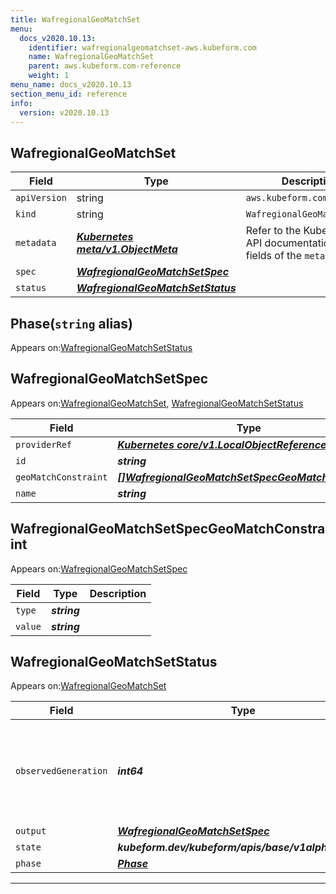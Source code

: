```yaml
---
title: WafregionalGeoMatchSet
menu:
  docs_v2020.10.13:
    identifier: wafregionalgeomatchset-aws.kubeform.com
    name: WafregionalGeoMatchSet
    parent: aws.kubeform.com-reference
    weight: 1
menu_name: docs_v2020.10.13
section_menu_id: reference
info:
  version: v2020.10.13
---
```


## WafregionalGeoMatchSet
| Field | Type | Description |
| ------ | ----- | ----------- |
| `apiVersion` | string | `aws.kubeform.com/v1alpha1` |
|    `kind` | string | `WafregionalGeoMatchSet` |
| `metadata` | ***[Kubernetes meta/v1.ObjectMeta](https://kubernetes.io/docs/reference/generated/kubernetes-api/v1.13/#objectmeta-v1-meta)***|Refer to the Kubernetes API documentation for the fields of the `metadata` field.|
| `spec` | ***[WafregionalGeoMatchSetSpec](#wafregionalgeomatchsetspec)***||
| `status` | ***[WafregionalGeoMatchSetStatus](#wafregionalgeomatchsetstatus)***||
## Phase(`string` alias)

Appears on:[WafregionalGeoMatchSetStatus](#wafregionalgeomatchsetstatus)

## WafregionalGeoMatchSetSpec

Appears on:[WafregionalGeoMatchSet](#wafregionalgeomatchset), [WafregionalGeoMatchSetStatus](#wafregionalgeomatchsetstatus)

| Field | Type | Description |
| ------ | ----- | ----------- |
| `providerRef` | ***[Kubernetes core/v1.LocalObjectReference](https://kubernetes.io/docs/reference/generated/kubernetes-api/v1.13/#localobjectreference-v1-core)***||
| `id` | ***string***||
| `geoMatchConstraint` | ***[[]WafregionalGeoMatchSetSpecGeoMatchConstraint](#wafregionalgeomatchsetspecgeomatchconstraint)***| ***(Optional)*** |
| `name` | ***string***||
## WafregionalGeoMatchSetSpecGeoMatchConstraint

Appears on:[WafregionalGeoMatchSetSpec](#wafregionalgeomatchsetspec)

| Field | Type | Description |
| ------ | ----- | ----------- |
| `type` | ***string***||
| `value` | ***string***||
## WafregionalGeoMatchSetStatus

Appears on:[WafregionalGeoMatchSet](#wafregionalgeomatchset)

| Field | Type | Description |
| ------ | ----- | ----------- |
| `observedGeneration` | ***int64***| ***(Optional)*** Resource generation, which is updated on mutation by the API Server.|
| `output` | ***[WafregionalGeoMatchSetSpec](#wafregionalgeomatchsetspec)***| ***(Optional)*** |
| `state` | ***kubeform.dev/kubeform/apis/base/v1alpha1.State***| ***(Optional)*** |
| `phase` | ***[Phase](#phase)***| ***(Optional)*** |
---
